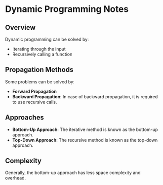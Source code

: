 # Dynamic Programming Notes

## Overview
Dynamic programming can be solved by:
- Iterating through the input
- Recursively calling a function 

## Propagation Methods
Some problems can be solved by:
- **Forward Propagation**
- **Backward Propagation**: In case of backward propagation, it is required to use recursive calls.

## Approaches
- **Bottom-Up Approach**: The iterative method is known as the bottom-up approach.
- **Top-Down Approach**: The recursive method is known as the top-down approach.

## Complexity
Generally, the bottom-up approach has less space complexity and overhead.